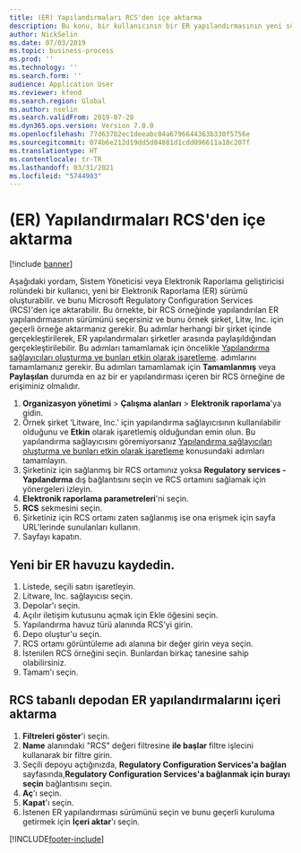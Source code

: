 ```yaml
---
title: (ER) Yapılandırmaları RCS'den içe aktarma
description: Bu konu, bir kullanıcının bir ER yapılandırmasının yeni sürümünü RCS'den nasıl içe aktarılacağı hakkında bilgi sağlar.
author: NickSelin
ms.date: 07/03/2019
ms.topic: business-process
ms.prod: ''
ms.technology: ''
ms.search.form: ''
audience: Application User
ms.reviewer: kfend
ms.search.region: Global
ms.author: nselin
ms.search.validFrom: 2019-07-28
ms.dyn365.ops.version: Version 7.0.0
ms.openlocfilehash: 77d637b2ec1deeabc04a6796644363b330f5756e
ms.sourcegitcommit: 074b6e212d19dd5d84881d1cdd096611a18c207f
ms.translationtype: HT
ms.contentlocale: tr-TR
ms.lasthandoff: 03/31/2021
ms.locfileid: "5744903"
---
```

# <a name="er-import-configurations-from-rcs"></a>(ER) Yapılandırmaları RCS'den içe aktarma

[!include [banner](../../includes/banner.md)]

Aşağıdaki yordam, Sistem Yöneticisi veya Elektronik Raporlama geliştiricisi rolündeki bir kullanıcı, yeni bir Elektronik Raporlama (ER) sürümü oluşturabilir. ve bunu Microsoft Regulatory Configuration Services (RCS)'den içe aktarabilir. Bu örnekte, bir RCS örneğinde yapılandırılan ER yapılandırmasının sürümünü seçersiniz ve bunu örnek şirket, Litw, Inc. için geçerli örneğe aktarmanız gerekir. Bu adımlar herhangi bir şirket içinde gerçekleştirilerek, ER yapılandırmaları şirketler arasında paylaşıldığından gerçekleştirilebilir. Bu adımları tamamlamak için öncelikle [Yapılandırma sağlayıcıları oluşturma ve bunları etkin olarak işaretleme](er-configuration-provider-mark-it-active-2016-11.md). adımlarını tamamlamanız gerekir. Bu adımları tamamlamak için **Tamamlanmış** veya **Paylaşılan** durumda en az bir er yapılandırması içeren bir RCS örneğine de erişiminiz olmalıdır.

1. **Organizasyon yönetimi** > **Çalışma alanları** > **Elektronik raporlama**'ya gidin. 
2. Örnek şirket ‘Litware, Inc.’ için yapılandırma sağlayıcısının kullanılabilir olduğunu ve **Etkin** olarak işaretlemiş olduğundan emin olun. Bu yapılandırma sağlayıcısını göremiyorsanız [Yapılandırma sağlayıcıları oluşturma ve bunları etkin olarak işaretleme](er-configuration-provider-mark-it-active-2016-11.md) konusundaki adımları tamamlayın. 
3. Şirketiniz için sağlanmış bir RCS ortamınız yoksa **Regulatory services - Yapılandırma** dış bağlantısını seçin ve RCS ortamını sağlamak için yönergeleri izleyin. 
4. **Elektronik raporlama parametreleri**'ni seçin. 
5. **RCS** sekmesini seçin. 
6. Şirketiniz için RCS ortamı zaten sağlanmış ise ona erişmek için sayfa URL'lerinde sunulanları kullanın. 
7. Sayfayı kapatın. 

## <a name="register-a-new-er-repository"></a>Yeni bir ER havuzu kaydedin. 
1. Listede, seçili satırı işaretleyin. 
2. Litware, Inc. sağlayıcısı seçin. 
3. Depolar'ı seçin. 
4. Açılır iletişim kutusunu açmak için Ekle öğesini seçin. 
5. Yapılandırma havuz türü alanında RCS'yi girin. 
6. Depo oluştur'u seçin. 
7. RCS ortamı görüntüleme adı alanına bir değer girin veya seçin. 
8. İstenilen RCS örneğini seçin. Bunlardan birkaç tanesine sahip olabilirsiniz. 
9. Tamam'ı seçin. 

## <a name="import-er-configurations-from-rcs-based-repository"></a>RCS tabanlı depodan ER yapılandırmalarını içeri aktarma
1. **Filtreleri göster**'i seçin. 
2. **Name** alanındaki "RCS" değeri filtresine **ile başlar** filtre işlecini kullanarak bir filtre girin. 
3. Seçili depoyu açtığınızda, **Regulatory Configuration Services'a bağlan** sayfasında,**Regulatory Configuration Services'a bağlanmak için burayı seçin** bağlantısını seçin. 
4. **Aç**'ı seçin. 
5. **Kapat**'ı seçin. 
6. İstenen ER yapılandırması sürümünü seçin ve bunu geçerli kuruluma getirmek için **İçeri aktar**'ı seçin.



[!INCLUDE[footer-include](../../../../includes/footer-banner.md)]